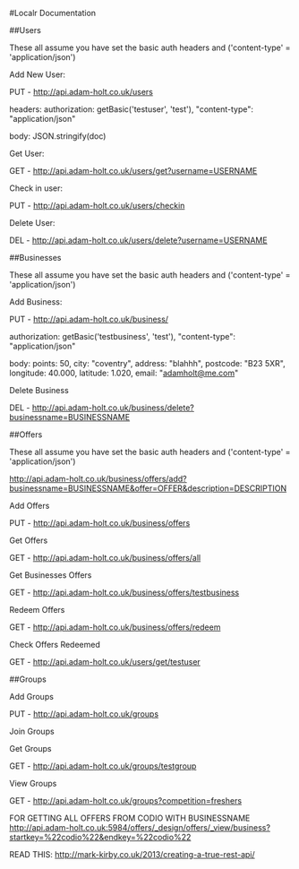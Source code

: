 #Localr Documentation

##Users

These all assume you have set the basic auth headers and ('content-type' = 'application/json')

Add New User:

PUT - http://api.adam-holt.co.uk/users

headers: authorization: getBasic('testuser', 'test'), "content-type": "application/json"

body: JSON.stringify(doc)

Get User:

GET - http://api.adam-holt.co.uk/users/get?username=USERNAME

Check in user:

PUT - http://api.adam-holt.co.uk/users/checkin

Delete User:

DEL - http://api.adam-holt.co.uk/users/delete?username=USERNAME


##Businesses

These all assume you have set the basic auth headers and ('content-type' = 'application/json')

Add Business:

PUT - http://api.adam-holt.co.uk/business/

authorization: getBasic('testbusiness', 'test'), "content-type": "application/json"

body: points: 50, city: "coventry", address: "blahhh", postcode: "B23 5XR", longitude: 40.000, latitude: 1.020, email: "adamholt@me.com"

Delete Business

DEL - http://api.adam-holt.co.uk/business/delete?businessname=BUSINESSNAME



##Offers

These all assume you have set the basic auth headers and ('content-type' = 'application/json')

http://api.adam-holt.co.uk/business/offers/add?businessname=BUSINESSNAME&offer=OFFER&description=DESCRIPTION

Add Offers

PUT - http://api.adam-holt.co.uk/business/offers

Get Offers

GET - http://api.adam-holt.co.uk/business/offers/all

Get Businesses Offers

GET - http://api.adam-holt.co.uk/business/offers/testbusiness 

Redeem Offers 

GET - http://api.adam-holt.co.uk/business/offers/redeem

Check Offers Redeemed

GET - http://api.adam-holt.co.uk/users/get/testuser


##Groups

Add Groups

PUT - http://api.adam-holt.co.uk/groups

Join Groups

Get Groups

GET - http://api.adam-holt.co.uk/groups/testgroup

View Groups

GET - http://api.adam-holt.co.uk/groups?competition=freshers




FOR GETTING ALL OFFERS FROM CODIO WITH BUSINESSNAME
http://api.adam-holt.co.uk:5984/offers/_design/offers/_view/business?startkey=%22codio%22&endkey=%22codio%22

READ THIS:
http://mark-kirby.co.uk/2013/creating-a-true-rest-api/



